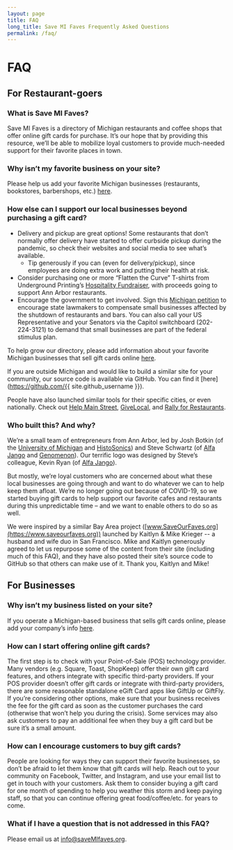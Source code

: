 ```yaml
---
layout: page
title: FAQ
long_title: Save MI Faves Frequently Asked Questions
permalink: /faq/
---
```


# FAQ
## For Restaurant-goers
### What is Save MI Faves?
Save MI Faves is a directory of Michigan restaurants and coffee shops that offer online gift cards for purchase. It’s our hope that by providing this resource, we’ll be able to mobilize loyal customers to provide much-needed support for their favorite places in town.

### Why isn’t my favorite business on your site?
Please help us add your favorite Michigan businesses (restaurants, bookstores, barbershops, etc.) [here](/submit/).

### How else can I support our local businesses beyond purchasing a gift card?

*	Delivery and pickup are great options! Some restaurants that don’t normally offer delivery have started to offer curbside pickup during the pandemic, so check their websites and social media to see what’s available.
    *	Tip generously if you can (even for delivery/pickup), since employees are doing extra work and putting their health at risk.
*	Consider purchasing one or more “Flatten the Curve” T-shirts from Underground Printing’s [Hospitality Fundraiser](https://pogo.undergroundshirts.com/collections/ann-arbor-hospitality-fundraiser?aff=22), with proceeds going to support Ann Arbor restaurants.
*	Encourage the government to get involved. Sign this [Michigan petition](https://www.change.org/p/michigan-state-house-compensate-michigan-small-business-owners?original_footer_petition_id=20311463&algorithm=promoted&source_location=petition_footer&grid_position=11&pt=AVBldGl0aW9uABulPgEAAAAAXm%2FKuNQejk01MTI0YmMyMA%3D%3D) to encourage state lawmakers to compensate small businesses affected by the shutdown of restaurants and bars. You can also call your US Representative and your Senators via the Capitol switchboard (202-224-3121) to demand that small businesses are part of the federal stimulus plan.

To help grow our directory, please add information about your favorite Michigan businesses that sell gift cards online [here](/submit/).

If you are outside Michigan and would like to build a similar site for your community, our source code is available via GitHub. You can find it [here](https://github.com/{{ site.github_username }}).

People have also launched similar tools for their specific cities, or even nationally. Check out [Help Main Street](https://helpmainstreet.com/), [GiveLocal](https://givelocal.co/), and [Rally for Restaurants](https://rallyforrestaurants.com/).

### Who built this? And why?
We’re a small team of entrepreneurs from Ann Arbor, led by Josh Botkin (of the [University of Michigan](http://zli.umich.edu/) and [HistoSonics](https://ww2.frost.com/wp-content/uploads/2019/12/HistoSonics-Award-Write-Up.pdf)) and Steve Schwartz (of [Alfa Jango](https://www.alfajango.com/) and [Genomenon](https://www.genomenon.com/)). Our terrific logo was designed by Steve’s colleague, Kevin Ryan (of [Alfa Jango](https://www.alfajango.com/)).

But mostly, we’re loyal customers who are concerned about what these local businesses are going through and want to do whatever we can to help keep them afloat. We’re no longer going out because of COVID-19, so we started buying gift cards to help support our favorite cafes and restaurants during this unpredictable time – and we want to enable others to do so as well.

We were inspired by a similar Bay Area project ([www.SaveOurFaves.org](https://www.saveourfaves.org)) launched by Kaitlyn & Mike Krieger -- a husband and wife duo in San Francisco. Mike and Kaitlyn generously agreed to let us repurpose some of the content from their site (including much of this FAQ), and they have also posted their site’s source code to GitHub so that others can make use of it. Thank you, Kaitlyn and Mike!

## For Businesses
### Why isn’t my business listed on your site?
If you operate a Michigan-based business that sells gift cards online, please add your company’s info [here](/submit/).

### How can I start offering online gift cards?
The first step is to check with your Point-of-Sale (POS) technology provider. Many vendors (e.g. Square, Toast, ShopKeep) offer their own gift card features, and others integrate with specific third-party providers. If your POS provider doesn’t offer gift cards or integrate with third-party providers, there are some reasonable standalone eGift Card apps like GiftUp or GiftFly. If you’re considering other options, make sure that your business receives the fee for the gift card as soon as the customer purchases the card (otherwise that won’t help you during the crisis). Some services may also ask customers to pay an additional fee when they buy a gift card but be sure it’s a small amount.

### How can I encourage customers to buy gift cards?
People are looking for ways they can support their favorite businesses, so don’t be afraid to let them know that gift cards will help. Reach out to your community on Facebook, Twitter, and Instagram, and use your email list to get in touch with your customers. Ask them to consider buying a gift card for one month of spending to help you weather this storm and keep paying staff, so that you can continue offering great food/coffee/etc. for years to come.

### What if I have a question that is not addressed in this FAQ?

Please email us at info@saveMIfaves.org.
